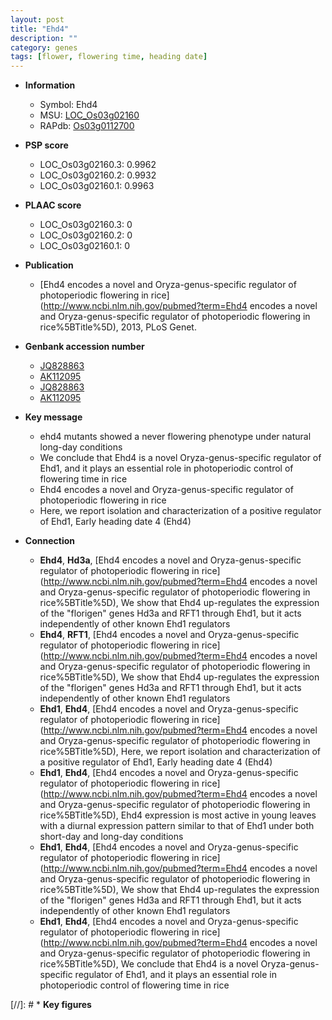 ```yaml
---
layout: post
title: "Ehd4"
description: ""
category: genes
tags: [flower, flowering time, heading date]
---
```


* **Information**  
    + Symbol: Ehd4  
    + MSU: [LOC_Os03g02160](http://rice.plantbiology.msu.edu/cgi-bin/ORF_infopage.cgi?orf=LOC_Os03g02160)  
    + RAPdb: [Os03g0112700](http://rapdb.dna.affrc.go.jp/viewer/gbrowse_details/irgsp1?name=Os03g0112700)  

* **PSP score**  
    + LOC_Os03g02160.3: 0.9962 
    + LOC_Os03g02160.2: 0.9932 
    + LOC_Os03g02160.1: 0.9963 

* **PLAAC score**  
    + LOC_Os03g02160.3: 0 
    + LOC_Os03g02160.2: 0 
    + LOC_Os03g02160.1: 0 

* **Publication**  
    + [Ehd4 encodes a novel and Oryza-genus-specific regulator of photoperiodic flowering in rice](http://www.ncbi.nlm.nih.gov/pubmed?term=Ehd4 encodes a novel and Oryza-genus-specific regulator of photoperiodic flowering in rice%5BTitle%5D), 2013, PLoS Genet.

* **Genbank accession number**  
    + [JQ828863](http://www.ncbi.nlm.nih.gov/nuccore/JQ828863)
    + [AK112095](http://www.ncbi.nlm.nih.gov/nuccore/AK112095)
    + [JQ828863](http://www.ncbi.nlm.nih.gov/nuccore/JQ828863)
    + [AK112095](http://www.ncbi.nlm.nih.gov/nuccore/AK112095)

* **Key message**  
    + ehd4 mutants showed a never flowering phenotype under natural long-day conditions
    + We conclude that Ehd4 is a novel Oryza-genus-specific regulator of Ehd1, and it plays an essential role in photoperiodic control of flowering time in rice
    + Ehd4 encodes a novel and Oryza-genus-specific regulator of photoperiodic flowering in rice
    + Here, we report isolation and characterization of a positive regulator of Ehd1, Early heading date 4 (Ehd4)

* **Connection**  
    + __Ehd4__, __Hd3a__, [Ehd4 encodes a novel and Oryza-genus-specific regulator of photoperiodic flowering in rice](http://www.ncbi.nlm.nih.gov/pubmed?term=Ehd4 encodes a novel and Oryza-genus-specific regulator of photoperiodic flowering in rice%5BTitle%5D), We show that Ehd4 up-regulates the expression of the "florigen" genes Hd3a and RFT1 through Ehd1, but it acts independently of other known Ehd1 regulators
    + __Ehd4__, __RFT1__, [Ehd4 encodes a novel and Oryza-genus-specific regulator of photoperiodic flowering in rice](http://www.ncbi.nlm.nih.gov/pubmed?term=Ehd4 encodes a novel and Oryza-genus-specific regulator of photoperiodic flowering in rice%5BTitle%5D), We show that Ehd4 up-regulates the expression of the "florigen" genes Hd3a and RFT1 through Ehd1, but it acts independently of other known Ehd1 regulators
    + __Ehd1__, __Ehd4__, [Ehd4 encodes a novel and Oryza-genus-specific regulator of photoperiodic flowering in rice](http://www.ncbi.nlm.nih.gov/pubmed?term=Ehd4 encodes a novel and Oryza-genus-specific regulator of photoperiodic flowering in rice%5BTitle%5D), Here, we report isolation and characterization of a positive regulator of Ehd1, Early heading date 4 (Ehd4)
    + __Ehd1__, __Ehd4__, [Ehd4 encodes a novel and Oryza-genus-specific regulator of photoperiodic flowering in rice](http://www.ncbi.nlm.nih.gov/pubmed?term=Ehd4 encodes a novel and Oryza-genus-specific regulator of photoperiodic flowering in rice%5BTitle%5D), Ehd4 expression is most active in young leaves with a diurnal expression pattern similar to that of Ehd1 under both short-day and long-day conditions
    + __Ehd1__, __Ehd4__, [Ehd4 encodes a novel and Oryza-genus-specific regulator of photoperiodic flowering in rice](http://www.ncbi.nlm.nih.gov/pubmed?term=Ehd4 encodes a novel and Oryza-genus-specific regulator of photoperiodic flowering in rice%5BTitle%5D), We show that Ehd4 up-regulates the expression of the "florigen" genes Hd3a and RFT1 through Ehd1, but it acts independently of other known Ehd1 regulators
    + __Ehd1__, __Ehd4__, [Ehd4 encodes a novel and Oryza-genus-specific regulator of photoperiodic flowering in rice](http://www.ncbi.nlm.nih.gov/pubmed?term=Ehd4 encodes a novel and Oryza-genus-specific regulator of photoperiodic flowering in rice%5BTitle%5D), We conclude that Ehd4 is a novel Oryza-genus-specific regulator of Ehd1, and it plays an essential role in photoperiodic control of flowering time in rice

[//]: # * **Key figures**  


